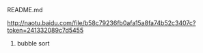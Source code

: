 README.md


http://naotu.baidu.com/file/b58c79236fb0afa15a8fa74b52c3407c?token=241332089c7d5455
1. bubble sort
